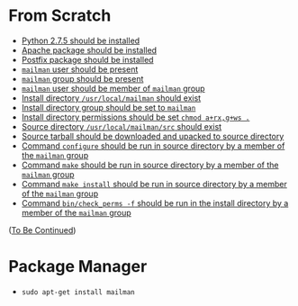 # From Scratch

+ [Python 2.7.5 should be installed](http://wiki.list.org/display/DOC/Installation+requirements)
+ [Apache package should be installed](http://list.org/mailman-install/node3.html)
+ [Postfix package should be installed](http://list.org/mailman-install/node3.html)
+ [`mailman` user should be present](http://list.org/mailman-install/node4.html)
+ [`mailman` group should be present](http://list.org/mailman-install/node4.html)
+ [`mailman` user should be member of `mailman` group](http://list.org/mailman-install/node4.html)
+ [Install directory `/usr/local/mailman` should exist](http://list.org/mailman-install/create-install-dir.html)
+ [Install directory group should be set to `mailman`](http://list.org/mailman-install/create-install-dir.html)
+ [Install directory permissions should be set `chmod a+rx,g+ws .`](http://list.org/mailman-install/create-install-dir.html)
+ [Source directory `/usr/local/mailman/src` should exist](http://list.org/mailman-install/create-install-dir.html)
+ [Source tarball should be downloaded and upacked to source directory](http://list.org/mailman-install/create-install-dir.html)
+ [Command `configure` should be run in source directory by a member of the `mailman` group](http://list.org/mailman-install/node7.html)
+ [Command `make` should be run in source directory by a member of the `mailman` group](http://list.org/mailman-install/node7.html)
+ [Command `make install` should be run in source directory by a member of the `mailman` group](http://list.org/mailman-install/node7.html)
+ [Command `bin/check_perms -f` should be run in the install directory by a member of the `mailman` group](http://list.org/mailman-install/node9.html)

([To Be Continued](http://list.org/mailman-install/node10.html))


# Package Manager

+ `sudo apt-get install mailman`